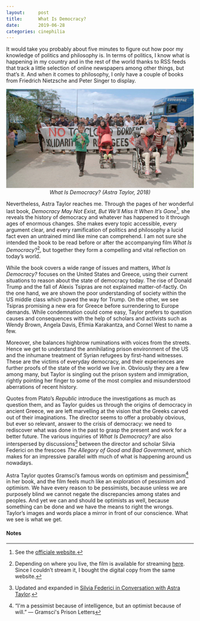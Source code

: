 ```yaml
---
layout:     post
title:      What Is Democracy?
date:       2019-06-28
categories: cinephilia
---
```


It would take you probably about five minutes to figure out how poor my
knowledge of politics and philosophy is. In terms of politics, I know what is
happening in my country and in the rest of the world thanks to RSS feeds that
track a little selection of online newspapers among other things, but that’s it.
And when it comes to philosophy, I only have a couple of books from Friedrich
Nietzsche and Peter Singer to display.

<!--more-->

<p align="center">
    <img src="/assets/images/2019-06-22-democracy.jpg">
    <br>
    <em>What Is Democracy? (Astra Taylor, 2018)</em>
</p>

Nevertheless, Astra Taylor reaches me. Through the pages of her wonderful last
book, *Democracy May Not Exist, But We’ll Miss It When It’s Gone*[^1], she
reveals the history of democracy and whatever has happened to it through ages of
enormous changes. She makes every topic accessible, every argument clear, and
every ramification of politics and philosophy a lucid fact even an untrained
mind like mine can comprehend. I am not sure she intended the book to be read
before or after the accompanying film *What Is Democracy?*[^2], but together
they form a compelling and vital reflection on today’s world.

While the book covers a wide range of issues and matters, *What Is Democracy?*
focuses on the United States and Greece, using their current situations to
reason about the state of democracy today. The rise of Donald Trump and the fall
of Alexis Tsipras are not explained matter-of-factly. On the one hand, we are
shown the poor understanding of society within the US middle class which paved
the way for Trump. On the other, we see Tsipras promising a new era for Greece
before surrendering to Europe demands. While condemnation could come easy,
Taylor prefers to question causes and consequences with the help of scholars and
activists such as Wendy Brown, Angela Davis, Efimia Karakantza, and Cornel West
to name a few.

Moreover, she balances highbrow ruminations with voices from the streets. Hence
we get to understand the annihilating prison environment of the US and the
inhumane treatment of Syrian refugees by first-hand witnesses. These are the
victims of everyday democracy, and their experiences are further proofs of the
state of the world we live in. Obviously they are a few among many, but Taylor
is singling out the prison system and immigration, rightly pointing her finger
to some of the most complex and misunderstood aberrations of recent history.

Quotes from Plato’s *Republic* introduce the investigations as much as question
them, and as Taylor guides us through the origins of democracy in ancient
Greece, we are left marvelling at the vision that the Greeks carved out of their
imaginations. The director seems to offer a probably obvious, but ever so
relevant, answer to the crisis of democracy: we need to rediscover what was done
in the past to grasp the present and work for a better future. The various
inquiries of *What Is Democracy?* are also interspersed by discussions[^3]
between the director and scholar Silvia Federici on the frescoes *The Allegory
of Good and Bad Government*, which makes for an impressive parallel with much of
what is happening around us nowadays.

Astra Taylor quotes Gramsci’s famous words on optimism and pessimism[^4] in her
book, and the film feels much like an exploration of pessimism and optimism. We
have every reason to be pessimists, because unless we are purposely blind we
cannot negate the discrepancies among states and peoples. And yet we can and
should be optimists as well, because something can be done and we have the means
to right the wrongs. Taylor’s images and words place a mirror in front of our
conscience. What we see is what we get.

#### Notes ####

[^1]: See the [officiale website](https://www.whatisdemocracy.info/),

[^2]: Depending on where you live, the film is available for streaming
    [here](https://www.nfb.ca/film/what-is-democracy-2018/). Since I couldn’t
    stream it, I bought the digital copy from the same website.

[^3]: Updated and expanded in [Silvia Federici in Conversation with Astra
    Taylor](https://believermag.com/silvia-federici-in-conversation-with-astra-taylor/).

[^4]: “I'm a pessimist because of intelligence, but an optimist because of will.” ― Gramsci's Prison Letters
